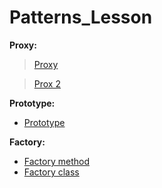 # Patterns_Lesson
**Proxy:**
>[Proxy](https://github.com/AbdulatipA/Patterns_lesson/tree/master/src/main/java/org/example/patterns_lesson/patterns/proxy)

>[Prox 2](https://github.com/AbdulatipA/Patterns_lesson/tree/master/src/main/java/org/example/patterns_lesson/patterns/proxy2)

**Prototype:**
- [Prototype]()

**Factory:**
- [Factory method]()
- [Factory class]()
